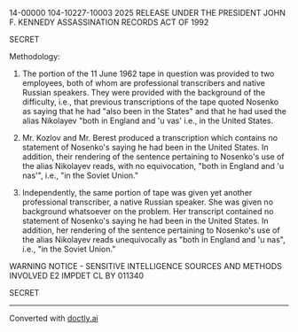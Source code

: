 14-00000
104-10227-10003
2025 RELEASE UNDER THE PRESIDENT JOHN F. KENNEDY ASSASSINATION RECORDS ACT OF 1992

SECRET

Methodology:

1.  The portion of the 11 June 1962 tape in question
    was provided to two employees, both of whom are professional
    transcribers and native Russian speakers. They were provided
    with the background of the difficulty, i.e., that previous
    transcriptions of the tape quoted Nosenko as saying that
    he had "also been in the States" and that he had used the
    alias Nikolayev "both in England and 'u vas' i.e., in the
    United States.

2. Mr. Kozlov and Mr. Berest produced a transcription
   which contains no statement of Nosenko's saying he had been
   in the United States. In addition, their rendering of the
   sentence pertaining to Nosenko's use of the alias Nikolayev
   reads, with no equivocation, "both in England and 'u nas'",
   i.e., "in the Soviet Union."

3.  Independently, the same portion of tape was given
    yet another professional transcriber, a native Russian
    speaker. She was given no background whatsoever on the
    problem. Her transcript contained no statement of Nosenko's
    saying he had been in the United States. In addition, her
    rendering of the sentence pertaining to Nosenko's use of
    the alias Nikolayev reads unequivocally as "both in England
    and 'u nas", i.e., "in the Soviet Union."

WARNING NOTICE - SENSITIVE INTELLIGENCE SOURCES AND METHODS
INVOLVED E2 IMPDET CL BY 011340

SECRET


---
Converted with [doctly.ai](https://doctly.ai)